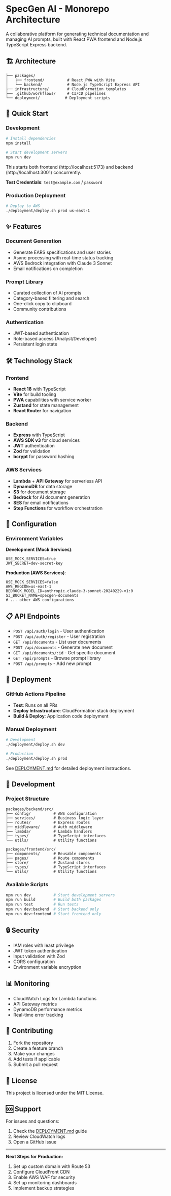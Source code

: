 # SpecGen AI - Monorepo Architecture

A collaborative platform for generating technical documentation and managing AI prompts, built with React PWA frontend and Node.js TypeScript Express backend.

## 🏗️ Architecture

```
├── packages/
│   ├── frontend/          # React PWA with Vite
│   └── backend/           # Node.js TypeScript Express API
├── infrastructure/        # CloudFormation templates
├── .github/workflows/     # CI/CD pipelines
└── deployment/           # Deployment scripts
```

## 🚀 Quick Start

### Development
```bash
# Install dependencies
npm install

# Start development servers
npm run dev
```

This starts both frontend (http://localhost:5173) and backend (http://localhost:3001) concurrently.

**Test Credentials**: `test@example.com` / `password`

### Production Deployment
```bash
# Deploy to AWS
./deployment/deploy.sh prod us-east-1
```

## ✨ Features

### Document Generation
- Generate EARS specifications and user stories
- Async processing with real-time status tracking
- AWS Bedrock integration with Claude 3 Sonnet
- Email notifications on completion

### Prompt Library
- Curated collection of AI prompts
- Category-based filtering and search
- One-click copy to clipboard
- Community contributions

### Authentication
- JWT-based authentication
- Role-based access (Analyst/Developer)
- Persistent login state

## 🛠️ Technology Stack

### Frontend
- **React 18** with TypeScript
- **Vite** for build tooling
- **PWA** capabilities with service worker
- **Zustand** for state management
- **React Router** for navigation

### Backend
- **Express** with TypeScript
- **AWS SDK v3** for cloud services
- **JWT** authentication
- **Zod** for validation
- **bcrypt** for password hashing

### AWS Services
- **Lambda** + **API Gateway** for serverless API
- **DynamoDB** for data storage
- **S3** for document storage
- **Bedrock** for AI document generation
- **SES** for email notifications
- **Step Functions** for workflow orchestration

## 🔧 Configuration

### Environment Variables

**Development (Mock Services)**:
```env
USE_MOCK_SERVICES=true
JWT_SECRET=dev-secret-key
```

**Production (AWS Services)**:
```env
USE_MOCK_SERVICES=false
AWS_REGION=us-east-1
BEDROCK_MODEL_ID=anthropic.claude-3-sonnet-20240229-v1:0
S3_BUCKET_NAME=specgen-documents
# ... other AWS configurations
```

## 📋 API Endpoints

- `POST /api/auth/login` - User authentication
- `POST /api/auth/register` - User registration
- `GET /api/documents` - List user documents
- `POST /api/documents` - Generate new document
- `GET /api/documents/:id` - Get specific document
- `GET /api/prompts` - Browse prompt library
- `POST /api/prompts` - Add new prompt

## 🚀 Deployment

### GitHub Actions Pipeline
- **Test**: Runs on all PRs
- **Deploy Infrastructure**: CloudFormation stack deployment
- **Build & Deploy**: Application code deployment

### Manual Deployment
```bash
# Development
./deployment/deploy.sh dev

# Production
./deployment/deploy.sh prod
```

See [DEPLOYMENT.md](DEPLOYMENT.md) for detailed deployment instructions.

## 🧪 Development

### Project Structure
```
packages/backend/src/
├── config/          # AWS configuration
├── services/        # Business logic layer
├── routes/          # Express routes
├── middleware/      # Auth middleware
├── lambda/          # Lambda handlers
├── types/           # TypeScript interfaces
└── utils/           # Utility functions

packages/frontend/src/
├── components/      # Reusable components
├── pages/           # Route components
├── store/           # Zustand stores
├── types/           # TypeScript interfaces
└── utils/           # Utility functions
```

### Available Scripts
```bash
npm run dev          # Start development servers
npm run build        # Build both packages
npm run test         # Run tests
npm run dev:backend  # Start backend only
npm run dev:frontend # Start frontend only
```

## 🔒 Security

- IAM roles with least privilege
- JWT token authentication
- Input validation with Zod
- CORS configuration
- Environment variable encryption

## 📊 Monitoring

- CloudWatch Logs for Lambda functions
- API Gateway metrics
- DynamoDB performance metrics
- Real-time error tracking

## 🤝 Contributing

1. Fork the repository
2. Create a feature branch
3. Make your changes
4. Add tests if applicable
5. Submit a pull request

## 📄 License

This project is licensed under the MIT License.

## 🆘 Support

For issues and questions:
1. Check the [DEPLOYMENT.md](DEPLOYMENT.md) guide
2. Review CloudWatch logs
3. Open a GitHub issue

---

**Next Steps for Production:**
1. Set up custom domain with Route 53
2. Configure CloudFront CDN
3. Enable AWS WAF for security
4. Set up monitoring dashboards
5. Implement backup strategies